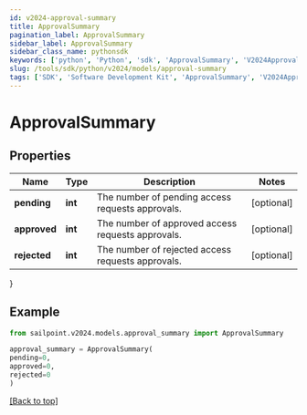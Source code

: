 ```yaml
---
id: v2024-approval-summary
title: ApprovalSummary
pagination_label: ApprovalSummary
sidebar_label: ApprovalSummary
sidebar_class_name: pythonsdk
keywords: ['python', 'Python', 'sdk', 'ApprovalSummary', 'V2024ApprovalSummary'] 
slug: /tools/sdk/python/v2024/models/approval-summary
tags: ['SDK', 'Software Development Kit', 'ApprovalSummary', 'V2024ApprovalSummary']
---
```


# ApprovalSummary


## Properties

Name | Type | Description | Notes
------------ | ------------- | ------------- | -------------
**pending** | **int** | The number of pending access requests approvals. | [optional] 
**approved** | **int** | The number of approved access requests approvals. | [optional] 
**rejected** | **int** | The number of rejected access requests approvals. | [optional] 
}

## Example

```python
from sailpoint.v2024.models.approval_summary import ApprovalSummary

approval_summary = ApprovalSummary(
pending=0,
approved=0,
rejected=0
)

```
[[Back to top]](#) 

